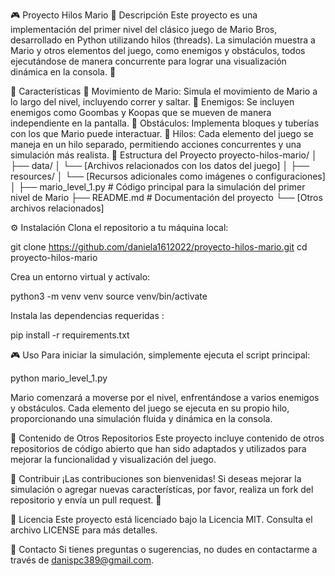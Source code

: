 🎮 Proyecto Hilos Mario
📝 Descripción
Este proyecto es una implementación del primer nivel del clásico juego de Mario Bros, desarrollado en Python utilizando hilos (threads). La simulación muestra a Mario y otros elementos del juego, como enemigos y obstáculos, todos ejecutándose de manera concurrente para lograr una visualización dinámica en la consola. 🎉

🚀 Características
👾 Movimiento de Mario: Simula el movimiento de Mario a lo largo del nivel, incluyendo correr y saltar.
🐢 Enemigos: Se incluyen enemigos como Goombas y Koopas que se mueven de manera independiente en la pantalla.
🧱 Obstáculos: Implementa bloques y tuberías con los que Mario puede interactuar.
🔄 Hilos: Cada elemento del juego se maneja en un hilo separado, permitiendo acciones concurrentes y una simulación más realista.
📁 Estructura del Proyecto
    proyecto-hilos-mario/
    │
    ├── data/
    │   └── [Archivos relacionados con los datos del juego]
    │
    ├── resources/
    │   └── [Recursos adicionales como imágenes o configuraciones]
    │
    ├── mario_level_1.py    # Código principal para la simulación del primer nivel de Mario
    ├── README.md           # Documentación del proyecto
    └── [Otros archivos relacionados]

⚙️ Instalación
Clona el repositorio a tu máquina local:

  git clone https://github.com/daniela1612022/proyecto-hilos-mario.git
  cd proyecto-hilos-mario
  
Crea un entorno virtual y actívalo:

  python3 -m venv venv
  source venv/bin/activate

Instala las dependencias requeridas :

  pip install -r requirements.txt

🎮 Uso
Para iniciar la simulación, simplemente ejecuta el script principal:

  python mario_level_1.py
  
Mario comenzará a moverse por el nivel, enfrentándose a varios enemigos y obstáculos. Cada elemento del juego se ejecuta en su propio hilo, proporcionando una simulación fluida y dinámica en la consola.

🌟 Contenido de Otros Repositorios
Este proyecto incluye contenido de otros repositorios de código abierto que han sido adaptados y utilizados para mejorar la funcionalidad y visualización del juego.

🤝 Contribuir
¡Las contribuciones son bienvenidas! Si deseas mejorar la simulación o agregar nuevas características, por favor, realiza un fork del repositorio y envía un pull request. 🚀

📄 Licencia
Este proyecto está licenciado bajo la Licencia MIT. Consulta el archivo LICENSE para más detalles.

📧 Contacto
Si tienes preguntas o sugerencias, no dudes en contactarme a través de danispc389@gmail.com.

